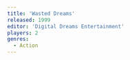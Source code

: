 ```yaml
---
title: 'Wasted Dreams'
released: 1999
editor: 'Digital Dreams Entertainment'
players: 2
genres:
  - Action
---
```

